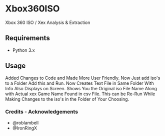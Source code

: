 Xbox360ISO
==========

Xbox 360 ISO / Xex Analysis &amp; Extraction

Requirements
------------
 * Python 3.x

Usage
------------

Added Changes to Code and Made More User Friendly. Now Just add iso's to a Folder Add this and Run. Now Creates Text File in Same Folder With Info Also Displays on Screen. Shows You the Original iso File Name Along with Actual xex Game Name Found in csv File. This can be Re-Run While Making Changes to the iso's in the Folder of Your Choosing.

### Credits - Acknowledgements
* @roblambell
* @IronRingX
